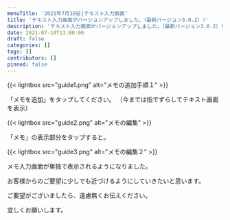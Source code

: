 ```yaml
---
menuTitle: '2021年7月10日|テキスト入力画面'
title: 'テキスト入力画面がバージョンアップしました。（最新バージョン3.0.2）!'
description: 'テキスト入力画面がバージョンアップしました。（最新バージョン3.0.2）!'
date: 2021-07-10T13:00:00
draft: false
categories: []
tags: []
contributors: []
pinned: false
---
```


{{< lightbox src="guide1.png" alt="メモの追加手順１" >}}

「メモを追加」をタップしてください。
（今までは指でずらしてテキスト画面を表示）

{{< lightbox src="guide2.png" alt="メモの編集" >}}

「メモ」の表示部分をタップすると。

{{< lightbox src="guide3.png" alt="メモの編集２" >}}

メモ入力画面が単独で表示されるようになりました。

お客様からのご要望に少しでも近づけるようにしていきたいと思います。

ご要望がございましたら、遠慮無くお伝えください。

宜しくお願いします。
